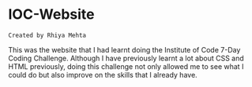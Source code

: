 # IOC-Website
    Created by Rhiya Mehta
    
This was the website that I had learnt doing the Institute of Code 7-Day Coding Challenge. 
Although I have previously learnt a lot about CSS and HTML previously, doing this challenge not only allowed me to see what I could do but also improve on the skills that I already have.
